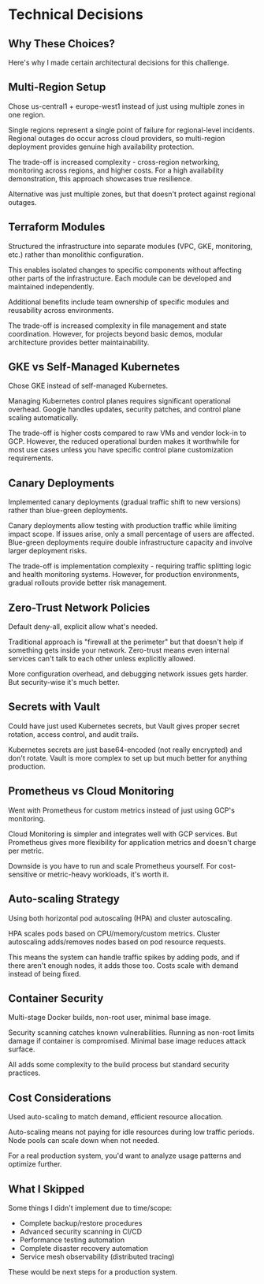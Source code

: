 # Technical Decisions

## Why These Choices?

Here's why I made certain architectural decisions for this challenge.

## Multi-Region Setup

Chose us-central1 + europe-west1 instead of just using multiple zones in one region.

Single regions represent a single point of failure for regional-level incidents. Regional outages do occur across cloud providers, so multi-region deployment provides genuine high availability protection.

The trade-off is increased complexity - cross-region networking, monitoring across regions, and higher costs. For a high availability demonstration, this approach showcases true resilience.

Alternative was just multiple zones, but that doesn't protect against regional outages.

## Terraform Modules

Structured the infrastructure into separate modules (VPC, GKE, monitoring, etc.) rather than monolithic configuration.

This enables isolated changes to specific components without affecting other parts of the infrastructure. Each module can be developed and maintained independently.

Additional benefits include team ownership of specific modules and reusability across environments.

The trade-off is increased complexity in file management and state coordination. However, for projects beyond basic demos, modular architecture provides better maintainability.

## GKE vs Self-Managed Kubernetes

Chose GKE instead of self-managed Kubernetes.

Managing Kubernetes control planes requires significant operational overhead. Google handles updates, security patches, and control plane scaling automatically.

The trade-off is higher costs compared to raw VMs and vendor lock-in to GCP. However, the reduced operational burden makes it worthwhile for most use cases unless you have specific control plane customization requirements.

## Canary Deployments

Implemented canary deployments (gradual traffic shift to new versions) rather than blue-green deployments.

Canary deployments allow testing with production traffic while limiting impact scope. If issues arise, only a small percentage of users are affected. Blue-green deployments require double infrastructure capacity and involve larger deployment risks.

The trade-off is implementation complexity - requiring traffic splitting logic and health monitoring systems. However, for production environments, gradual rollouts provide better risk management.

## Zero-Trust Network Policies

Default deny-all, explicit allow what's needed.

Traditional approach is "firewall at the perimeter" but that doesn't help if something gets inside your network. Zero-trust means even internal services can't talk to each other unless explicitly allowed.

More configuration overhead, and debugging network issues gets harder. But security-wise it's much better.

## Secrets with Vault

Could have just used Kubernetes secrets, but Vault gives proper secret rotation, access control, and audit trails.

Kubernetes secrets are just base64-encoded (not really encrypted) and don't rotate. Vault is more complex to set up but much better for anything production.

## Prometheus vs Cloud Monitoring

Went with Prometheus for custom metrics instead of just using GCP's monitoring.

Cloud Monitoring is simpler and integrates well with GCP services. But Prometheus gives more flexibility for application metrics and doesn't charge per metric.

Downside is you have to run and scale Prometheus yourself. For cost-sensitive or metric-heavy workloads, it's worth it.

## Auto-scaling Strategy

Using both horizontal pod autoscaling (HPA) and cluster autoscaling.

HPA scales pods based on CPU/memory/custom metrics. Cluster autoscaling adds/removes nodes based on pod resource requests.

This means the system can handle traffic spikes by adding pods, and if there aren't enough nodes, it adds those too. Costs scale with demand instead of being fixed.

## Container Security

Multi-stage Docker builds, non-root user, minimal base image.

Security scanning catches known vulnerabilities. Running as non-root limits damage if container is compromised. Minimal base image reduces attack surface.

All adds some complexity to the build process but standard security practices.

## Cost Considerations

Used auto-scaling to match demand, efficient resource allocation.

Auto-scaling means not paying for idle resources during low traffic periods. Node pools can scale down when not needed.

For a real production system, you'd want to analyze usage patterns and optimize further.

## What I Skipped

Some things I didn't implement due to time/scope:

- Complete backup/restore procedures  
- Advanced security scanning in CI/CD
- Performance testing automation
- Complete disaster recovery automation
- Service mesh observability (distributed tracing)

These would be next steps for a production system.
